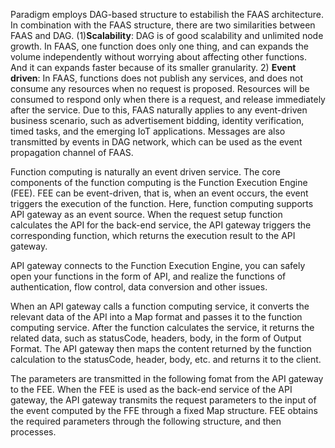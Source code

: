 Paradigm employs DAG-based structure to estabilish the FAAS architecture. In combination with the FAAS structure, there are two similarities between FAAS and DAG. (1)**Scalability**: DAG is of good scalability and unlimited node growth. In FAAS, one function does only one thing, and can expands the volume independently without worrying about affecting other functions. And it can expands faster because of its smaller granularity. 2) **Event driven**: In FAAS, functions does not publish any services, and does not consume any resources when no request is proposed.  Resources will be consumed to respond only when there is a request, and release immediately after the service. Due to this, FAAS naturally applies to any event-driven business scenario, such as  advertisement bidding, identity verification, timed tasks, and the emerging IoT applications. Messages are also transmitted by events in DAG network, which can be used as the event propagation channel of FAAS.


Function computing is naturally an event driven service. The core components of the function computing is the Function Execution Engine (FEE). FEE can be event-driven, that is, when an event occurs, the event triggers the execution of the function. Here, function computing supports API gateway as an event source. When the request setup function calculates the API for the back-end service, the API gateway triggers the corresponding function, which returns the execution result to the API gateway.


API gateway connects to the Function Execution Engine, you can safely open your functions in the form of API, and realize the functions of authentication, flow control, data conversion and other issues.


When an API gateway calls a function computing service, it converts the relevant data of the API into a Map format and passes it to the function computing service. After the function calculates the service, it returns the related data, such as statusCode, headers, body, in the form of Output Format. The API gateway then maps the content returned by the function calculation to the statusCode, header, body, etc. and returns it to the client.


The parameters are transmitted in the following fomat from the API gateway to the FEE. When the FEE is used as the back-end service of the API gateway, the API gateway transmits the request parameters to the input of the event computed by the FFE through a fixed Map structure. FEE obtains the required parameters through the following structure, and then processes.


